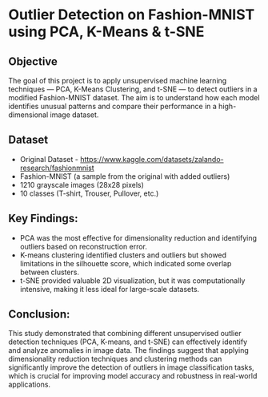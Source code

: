 # Outlier Detection on Fashion-MNIST using PCA, K-Means & t-SNE

## Objective
The goal of this project is to apply unsupervised machine learning techniques — PCA, K-Means Clustering, and t-SNE — to detect outliers in a modified Fashion-MNIST dataset. The aim is to understand how each model identifies unusual patterns and compare their performance in a high-dimensional image dataset.

## Dataset
- Original Dataset - https://www.kaggle.com/datasets/zalando-research/fashionmnist
- Fashion-MNIST (a sample from the original with added outliers)
- 1210 grayscale images (28x28 pixels)
- 10 classes (T-shirt, Trouser, Pullover, etc.)

## Key Findings:
  - PCA was the most effective for dimensionality reduction and identifying outliers based on reconstruction error.
  - K-means clustering identified clusters and outliers but showed limitations in the silhouette score, which indicated some overlap between clusters.
  - t-SNE provided valuable 2D visualization, but it was computationally intensive, making it less ideal for large-scale datasets.

## Conclusion:
This study demonstrated that combining different unsupervised outlier detection techniques (PCA, K-means, and t-SNE) can effectively identify and analyze anomalies in image data. The findings suggest that applying dimensionality reduction techniques and clustering methods can significantly improve the detection of outliers in image classification tasks, which is crucial for improving model accuracy and robustness in real-world applications.
